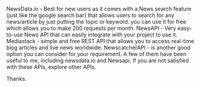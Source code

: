 NewsData.io - Best for new users as it comes with a News search feature (just like the google search bar) that allows users to search for any news/article by just putting the topic or keyword. you can use it for free which allows you to make 200 requests per month.
NewsAPI - Very easy-to-use News API that can easily integrate with your project to use it.
Mediastack - simple and free REST API that allows you to access real-time blog articles and live news worldwide.
NewscatcherAPI - is another good option you can consider for your requirement.
A few of them have been useful to me, including newsdata.io and Newsapi. If you are not satisfied with these APIs, explore other APIs.

Thanks.

